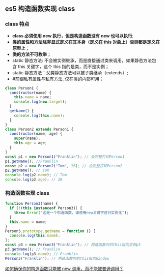 ## es5 构造函数实现 class

### class 特点

- **class 必须使用 new 执行，但是构造函数没有 new 也可以执行**;
- **类的属性和方法除非显式定义在其本身（定义在 this 对象上）否则都是定义在原型上**；
- **类的方法不可枚举**；
- static 静态方法: 不会被实例继承，而是直接通过类来调用，如果静态方法包含 this 关键字，这个 this 指的是类，而不是实例；
- static 静态方法：父类静态方法可以被子类继承（extends）;
- #前缀私有属性与私有方法, 仅在类的内部可用；

```javascript
class Person1 {
  constructor(name) {
    this.name = name;
    console.log(new.target);
  }
  getName() {
    console.log(this.name);
  }
}
class Person2 extends Person1 {
  constructor(name, age) {
    super(name);
    this.age = age;
  }
}
const p1 = new Person1("Franklin"); // 会完整打印Person1
p1.getName(); //Franklin
const p2 = new Person2("Tom", 26); // 会完整打印Person2
p2.getName(); // Tom
console.log(p2.name); // Tom
console.log(p2.age); // 26
```

### 构造函数实现 class

```javascript
function Person3(name) {
  if (!(this instanceof Person3)) {
    throw Error("这是一个构造函数，请使用new关键字进行实例化");
  }
  this.name = name;
}
Person3.prototype.getName = function () {
  console.log(this.name);
};
const p3 = new Person3("Franklin"); // 构造函数内的this指向实例p3
p3.getName(); // Franklin
console.log(p3.name); // Franklin
Person3("Franklin"); // 构造函数内的this指向Window
```

[如何确保你的构造函数只能被 new 调用，而不能被普通调用？](https://developer.aliyun.com/article/904939)
